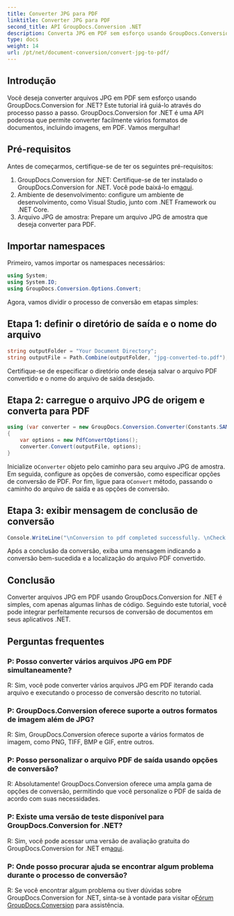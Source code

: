 ```yaml
---
title: Converter JPG para PDF
linktitle: Converter JPG para PDF
second_title: API GroupDocs.Conversion .NET
description: Converta JPG em PDF sem esforço usando GroupDocs.Conversion for .NET. Siga este tutorial passo a passo para uma conversão perfeita de documentos.
type: docs
weight: 14
url: /pt/net/document-conversion/convert-jpg-to-pdf/
---
```

## Introdução

Você deseja converter arquivos JPG em PDF sem esforço usando GroupDocs.Conversion for .NET? Este tutorial irá guiá-lo através do processo passo a passo. GroupDocs.Conversion for .NET é uma API poderosa que permite converter facilmente vários formatos de documentos, incluindo imagens, em PDF. Vamos mergulhar!

## Pré-requisitos

Antes de começarmos, certifique-se de ter os seguintes pré-requisitos:

1.  GroupDocs.Conversion for .NET: Certifique-se de ter instalado o GroupDocs.Conversion for .NET. Você pode baixá-lo em[aqui](https://releases.groupdocs.com/conversion/net/).
2. Ambiente de desenvolvimento: configure um ambiente de desenvolvimento, como Visual Studio, junto com .NET Framework ou .NET Core.
3. Arquivo JPG de amostra: Prepare um arquivo JPG de amostra que deseja converter para PDF.

## Importar namespaces

Primeiro, vamos importar os namespaces necessários:

```csharp
using System;
using System.IO;
using GroupDocs.Conversion.Options.Convert;
```

Agora, vamos dividir o processo de conversão em etapas simples:

## Etapa 1: definir o diretório de saída e o nome do arquivo

```csharp
string outputFolder = "Your Document Directory";
string outputFile = Path.Combine(outputFolder, "jpg-converted-to.pdf");
```

Certifique-se de especificar o diretório onde deseja salvar o arquivo PDF convertido e o nome do arquivo de saída desejado.

## Etapa 2: carregue o arquivo JPG de origem e converta para PDF

```csharp
using (var converter = new GroupDocs.Conversion.Converter(Constants.SAMPLE_JPG))
{
    var options = new PdfConvertOptions();
    converter.Convert(outputFile, options);
}
```

 Inicialize o`Converter` objeto pelo caminho para seu arquivo JPG de amostra. Em seguida, configure as opções de conversão, como especificar opções de conversão de PDF. Por fim, ligue para o`Convert` método, passando o caminho do arquivo de saída e as opções de conversão.

## Etapa 3: exibir mensagem de conclusão de conversão

```csharp
Console.WriteLine("\nConversion to pdf completed successfully. \nCheck output in {0}", outputFolder);
```

Após a conclusão da conversão, exiba uma mensagem indicando a conversão bem-sucedida e a localização do arquivo PDF convertido.

## Conclusão

Converter arquivos JPG em PDF usando GroupDocs.Conversion for .NET é simples, com apenas algumas linhas de código. Seguindo este tutorial, você pode integrar perfeitamente recursos de conversão de documentos em seus aplicativos .NET.

## Perguntas frequentes

### P: Posso converter vários arquivos JPG em PDF simultaneamente?

R: Sim, você pode converter vários arquivos JPG em PDF iterando cada arquivo e executando o processo de conversão descrito no tutorial.

### P: GroupDocs.Conversion oferece suporte a outros formatos de imagem além de JPG?

R: Sim, GroupDocs.Conversion oferece suporte a vários formatos de imagem, como PNG, TIFF, BMP e GIF, entre outros.

### P: Posso personalizar o arquivo PDF de saída usando opções de conversão?

R: Absolutamente! GroupDocs.Conversion oferece uma ampla gama de opções de conversão, permitindo que você personalize o PDF de saída de acordo com suas necessidades.

### P: Existe uma versão de teste disponível para GroupDocs.Conversion for .NET?

R: Sim, você pode acessar uma versão de avaliação gratuita do GroupDocs.Conversion for .NET em[aqui](https://releases.groupdocs.com/).

### P: Onde posso procurar ajuda se encontrar algum problema durante o processo de conversão?

 R: Se você encontrar algum problema ou tiver dúvidas sobre GroupDocs.Conversion for .NET, sinta-se à vontade para visitar o[Fórum GroupDocs.Conversion](https://forum.groupdocs.com/c/conversion/11) para assistência.